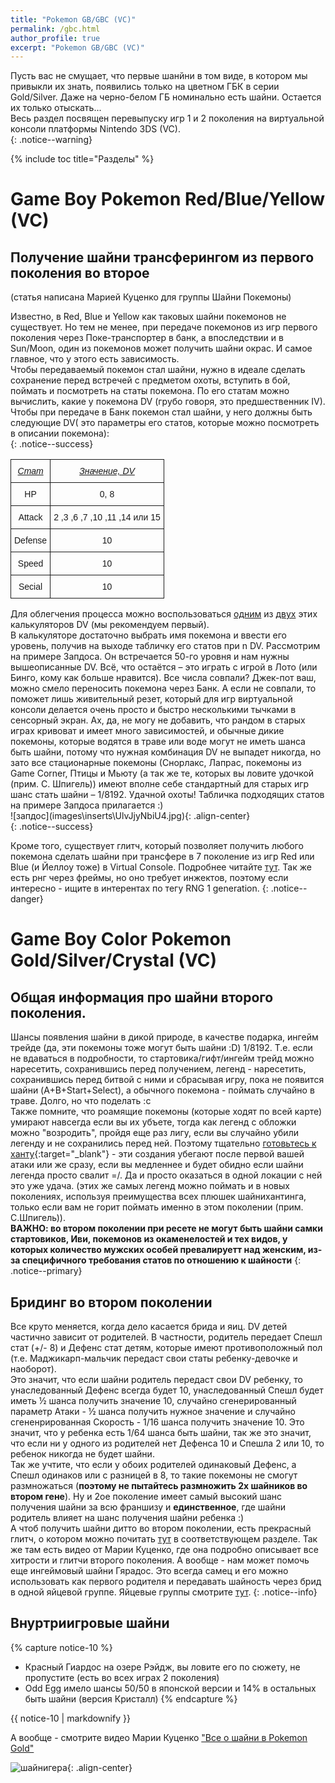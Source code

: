 ```yaml
---
title: "Pokemon GB/GBC (VC)"
permalink: /gbc.html
author_profile: true
excerpt: "Pokemon GB/GBC (VC)"
---
```



Пусть вас не смущает, что первые шанйни в том виде, в котором мы привыкли их знать, появились только на цветном ГБК в серии Gold/Silver. Даже на черно-белом ГБ номинально есть шайни. Остается их только отыскать...<br>
Весь раздел посвящен перевыпуску игр 1 и 2 поколения на виртуальной консоли платформы Nintendo 3DS (VC). <br>
{: .notice--warning}

{% include toc title="Разделы" %}

# Game Boy Pokemon Red/Blue/Yellow (VC)

## Получение шайни трансферингом из первого поколения во второе

(статья написана Марией Куценко для группы Шайни Покемоны)<br>

Известно, в Red, Blue и Yellow как таковых шайни покемонов не существует. Но тем не менее, при передаче покемонов из игр первого поколения через Поке-транспортер в банк, а впоследствии и в Sun/Moon, один из покемонов может получить шайни окрас. И самое главное, что у этого есть зависимость.<br> 
Чтобы передаваемый покемон стал шайни, нужно в идеале сделать сохранение перед встречей с предметом охоты, вступить в бой, поймать и посмотреть на статы покемона. По его статам можно вычислить, какие у покемона DV (грубо говоря, это предшественник IV). Чтобы при передаче в Банк покемон стал шайни, у него должны быть следующие DV( это параметры его статов, которые можно посмотреть в описании покемона): <br>
{: .notice--success}
<p align="center">
<style type="text/css">
.tg  {border-collapse:collapse;border-spacing:0;}
.tg td{font-family:Arial, sans-serif;font-size:14px;padding:10px 5px;border-style:solid;border-width:1px;overflow:hidden;word-break:normal;}
.tg th{font-family:Arial, sans-serif;font-size:14px;font-weight:normal;padding:10px 5px;border-style:solid;border-width:1px;overflow:hidden;word-break:normal;}
.tg .tg-19ig{font-family:"Arial Black", Gadget, sans-serif !important;;vertical-align:top}
.tg .tg-52rl{font-style:italic;text-decoration:underline;font-family:"Arial Black", Gadget, sans-serif !important;;vertical-align:top}
.tg .tg-223e{font-family:"Arial Black", Gadget, sans-serif !important;;text-align:center;vertical-align:top}
</style>
<table class="tg">
  <tr>
    <th class="tg-52rl">Стат</th>
    <th class="tg-52rl">Значение, DV</th>
  </tr>
  <tr>
    <td class="tg-223e">HP</td>
    <td class="tg-223e">0, 8</td>
  </tr>
  <tr>
    <td class="tg-223e">Attack</td>
    <td class="tg-223e">2 ,3 ,6 ,7 ,10 ,11 ,14 или 15</td>
  </tr>
  <tr>
    <td class="tg-223e">Defense</td>
    <td class="tg-223e">10</td>
  </tr>
  <tr>
    <td class="tg-223e">Speed</td>
    <td class="tg-223e">10</td>
  </tr>
  <tr>
    <td class="tg-223e">Secial</td>
    <td class="tg-223e">10</td>
  </tr>
</table>
</p>
Для облегчения процесса можно воспользоваться <a href="http://nobleware.ca/dvcalculator" target="_blank">одним</a> из <a href="http://pokedream.com/games/goldsilver/stat.php" target="_blank">двух</a> этих калькуляторов DV (мы рекомендуем первый).<br>
В калькуляторе достаточно выбрать имя покемона и ввести его уровень, получив на выходе табличку его статов при n DV. Рассмотрим на примере Запдоса. Он встречается 50-го уровня и нам нужны вышеописанные DV. 
Всё, что остаётся – это играть с игрой в Лото (или Бинго, кому как больше нравится). Все числа совпали? Джек-пот ваш, можно смело переносить покемона через Банк. А если не совпали, то поможет лишь живительный резет, который для игр виртуальной консоли делается очень просто и быстро несколькими тычками в сенсорный экран. Ах, да, не могу не добавить, что рандом в старых играх кривоват и имеет много зависимостей, и обычные дикие покемоны, которые водятся в траве или воде могут не иметь шанса быть шайни, потому что нужная комбинация DV не выпадет никогда, но зато все стационарные покемоны (Снорлакс, Лапрас, покемоны из Game Corner, Птицы и Мьюту (а так же те, которых вы ловите удочкой (прим. C. Шпигель)) имеют вполне себе стандартный для старых игр шанс стать шайни – 1/8192. 
Удачной охоты! Табличка подходящих статов на примере Запдоса прилагается :)<br>
![запдос](images\inserts\UlvJjyNbiU4.jpg){: .align-center}<br>
{: .notice--success}

Кроме того, существует глитч, который позволяет получить любого покемона сделать шайни при трансфере в 7 поколение из игр Red или Blue (и Йеллоу тоже) в Virtual Console. Подробнее читайте <a href="https://shiny.customfw.xyz/rngabuse#%D0%BF%D0%BE%D1%88%D0%B0%D0%B3%D0%BE%D0%B2%D0%B0%D1%8F-%D0%B8%D0%BD%D1%81%D1%82%D1%80%D1%83%D0%BA%D1%86%D0%B8%D1%8F-%D0%BA-%D0%B8%D1%81%D0%BF%D0%BE%D0%BB%D0%BD%D0%B5%D0%BD%D0%B8%D1%8E-%D0%B3%D0%BB%D0%B8%D1%82%D1%87%D0%B0-%D0%BA%D0%BE%D1%82%D0%BE%D1%80%D1%8B%D0%B9-%D0%BF%D0%BE%D0%B7%D0%B2%D0%BE%D0%BB%D1%8F%D0%B5%D1%82-%D0%BB%D1%8E%D0%B1%D0%BE%D0%B3%D0%BE-%D0%BF%D0%BE%D1%87%D1%82%D0%B8-%D0%BF%D0%BE%D0%BA%D0%B5%D0%BC%D0%BE%D0%BD%D0%B0-%D1%81%D0%B4%D0%B5%D0%BB%D0%B0%D1%82%D1%8C-%D1%88%D0%B0%D0%B9%D0%BD%D0%B8-%D0%BF%D1%80%D0%B8-%D1%82%D1%80%D0%B0%D0%BD%D1%81%D1%84%D0%B5%D1%80%D0%B5-%D0%B2-7-%D0%BF%D0%BE%D0%BA%D0%BE%D0%BB%D0%B5%D0%BD%D0%B8%D0%B5-%D0%B8%D0%B7-%D0%B8%D0%B3%D1%80-red-%D0%B8%D0%BB%D0%B8-blue-%D0%B2-virtual-console" target="_blank">тут</a>. Так же есть рнг через фреймы, но оно требует инжектов, поэтому если интересно - ищите в интерентах по тегу RNG 1 generation.
{: .notice--danger}

# Game Boy Color Pokemon Gold/Silver/Crystal (VC)

## Общая информация про шайни второго поколения.

Шансы появления шайни в дикой природе, в качестве подарка, ингейм трейде (да, эти покемоны тоже могут быть шайни :D) 1/8192. Т.е. если не вдаваться в подробности, то стартовика/гифт/ингейм трейд можно наресетить, сохранившись перед получением, легенд - наресетить, сохранившись перед битвой с ними и сбрасывая игру, пока не появится шайни (A+B+Start+Select), а обычного покемона - поймать случайно в траве. Долго, но что поделать :с<br> Также помните, что роамящие покемоны (которые ходят по всей карте) умирают навсегда если вы их убъете, тогда как легенд с обложки можно "возродить", пройдя еще раз лигу, если вы случайно убили легенду и не сохранились перед ней. Поэтому тщательно [готовьтесь к ханту](catching){:target="_blank"} - эти создания убегают после первой вашей атаки или же сразу, если вы медленнее и будет обидно если шайни легенда просто свалит =/. Да и просто оказаться в одной локации с ней это уже удача. (этих же самых легенд можно поймать и в новых поколениях, используя преимущества всех плюшек шайнихантинга, только если вам не горит поймать именно в этом поколении (прим. С.Шпигель)).<br>
**ВАЖНО: во втором поколении при ресете не могут быть шайни самки стартовиков, Иви, покемонов из окаменелостей и тех видов, у которых количество мужских особей превалируетт над женским, из-за специфичного требования статов по отношению к шайности**
{: .notice--primary}

## Бридинг во втором поколении

Все круто меняется, когда дело касается брида и яиц. DV детей частично зависит от родителей. В частности, родитель передает Спешл стат (+/- 8) и Дефенс стат детям, которые имеют противоположный пол (т.е. Маджикарп-мальчик передаст свои статы ребенку-девочке и наоборот). <br>
Это значит, что если шайни родитель передаст свои DV ребенку, то унаследованный Дефенс всегда будет 10, унаследованный Спешл будет иметь ½ шанса получить значение 10, случайно сгенерированный параметр Атаки - ½ шанса получить нужное значение и случайно сгененрированная Скорость - 1/16 шанса получить значение 10. Это значит, что у ребенка есть 1/64 шанса быть шайни, так же это значит, что если ни у одного из родителей нет Дефенса 10 и Спешла 2 или 10, то ребенок никогда не будет шайни.<br>
Так же учтите, что если у обоих родителей одинаковый Дефенс, а Спешл одинаков или с разницей в 8, то такие покемоны не смогут размножаться (**поэтому не пытайтесь размножить 2х шайников во втором гене**). Ну и 2ое поколение имеет самый высокий шанс получения шайни за всю франшизу и **единственное**, где шайни родитель влияет на шанс получения шайни ребенка :)<br>
А чтоб получить шайни дитто во втором поколении, есть прекрасный глитч, о котором можно почитать <a href="https://shiny.customfw.xyz/rngabuse#%D1%85%D0%B0%D0%BB%D1%8F%D0%B2%D0%BD%D1%8B%D0%B9-%D1%88%D0%B0%D0%B9%D0%BD%D0%B8-%D0%B4%D0%B8%D1%82%D1%82%D0%BE" target="_blank">тут</a> в соответствующем разделе. Так же там есть видео от Марии Куценко, где она подробно описывает все хитрости и глитчи второго поколения. А вообще - нам может помочь еще ингеймовый шайни Гярадос. Это всегда самец и его можно использовать как первого родителя и передавать шайность через брид в одной яйцевой группе. Яйцевые группы смотрите <a href="https://bulbapedia.bulbagarden.net/wiki/Egg_Group" target="_blank">тут</a>.
{: .notice--info}

## Внуртриигровые шайни

{% capture notice-10 %}

+ Красный Гиардос на озере Рэйдж, вы ловите его по сюжету, не пропустите (есть во всех играх 2 поколения)
+ Odd Egg имело шансы 50/50 в японской версии и 14% в остальных быть шайни (версия Кристалл)
{% endcapture %} 

<div class="notice--warning">{{ notice-10 | markdownify }}</div>

А вообще - смотрите видео Марии Куценко <a href="https://www.youtube.com/watch?v=ENR0IvEv3xs" target="_blank">"Все о шайни в Pokemon Gold"</a>

![шайнигера](images\inserts\rare_red_gyarados___pokemon_4_by_thecatmello-d6gmtu4.png){: .align-center}<br>
